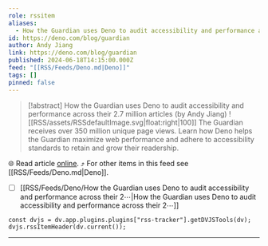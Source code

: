 ```yaml
---
role: rssitem
aliases:
  - How the Guardian uses Deno to audit accessibility and performance across their 2.7 million articles
id: https://deno.com/blog/guardian
author: Andy Jiang
link: https://deno.com/blog/guardian
published: 2024-06-18T14:15:00.000Z
feed: "[[RSS/Feeds/Deno.md|Deno]]"
tags: []
pinned: false
---
```


> [!abstract] How the Guardian uses Deno to audit accessibility and performance across their 2.7 million articles (by Andy Jiang)
> ![[RSS/assets/RSSdefaultImage.svg|float:right|100]] The Guardian receives over 350 million unique page views. Learn how Deno helps the Guardian maximize web performance and adhere to accessibility standards to retain and grow their readership.

🌐 Read article [online](https://deno.com/blog/guardian). ⤴ For other items in this feed see [[RSS/Feeds/Deno.md|Deno]].

- [ ] [[RSS/Feeds/Deno/How the Guardian uses Deno to audit accessibility and performance across their 2⋯|How the Guardian uses Deno to audit accessibility and performance across their 2⋯]]

~~~dataviewjs
const dvjs = dv.app.plugins.plugins["rss-tracker"].getDVJSTools(dv);
dvjs.rssItemHeader(dv.current());
~~~

- - -


